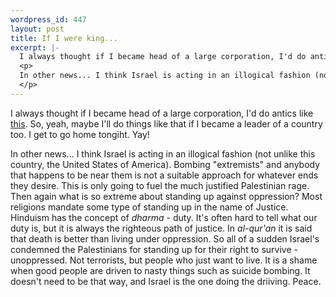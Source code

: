 ```yaml
--- 
wordpress_id: 447
layout: post
title: If I were king...
excerpt: |-
  I always thought if I became head of a large corporation, I'd do antics like <a href="http://news.bbc.co.uk/low/english/world/middle_east/newsid_1465000/1465114.stm">this</a>.  So, yeah, maybe I'll do things like that if I became a leader of a country too.  I get to go home tongiht.  Yay!
  <p>
  In other news... I think Israel is acting in an illogical fashion (not unlike this country, the United States of America).  Bombing "extremists" and anybody that happens to be near them is not a suitable approach for whatever  ends they desire.  This is only going to fuel the much justified Palestinian rage.  Then again what is so extreme about standing up against oppression?  Most religions mandate some type of standing up in the name of Justice.  Hinduism has the concept of <i>dharma</i> - duty.  It's often hard to tell what our duty is, but it is always the righteous path of justice.  In <i>al-qur'an</i> it is said that death is better than living under oppression.  So all of a sudden Israel's condemned the Palestinians for standing up for their right to survive - unoppressed.  Not terrorists, but people who just want to live.  It is a shame when good people are driven to nasty things such as suicide bombing.  It doesn't need to be that way, and Israel is the one doing the driiving.  Peace.
  </p>
---
```

I always thought if I became head of a large corporation, I'd do antics like <a href="http://news.bbc.co.uk/low/english/world/middle_east/newsid_1465000/1465114.stm">this</a>.  So, yeah, maybe I'll do things like that if I became a leader of a country too.  I get to go home tongiht.  Yay!
<p>
In other news... I think Israel is acting in an illogical fashion (not unlike this country, the United States of America).  Bombing "extremists" and anybody that happens to be near them is not a suitable approach for whatever  ends they desire.  This is only going to fuel the much justified Palestinian rage.  Then again what is so extreme about standing up against oppression?  Most religions mandate some type of standing up in the name of Justice.  Hinduism has the concept of <i>dharma</i> - duty.  It's often hard to tell what our duty is, but it is always the righteous path of justice.  In <i>al-qur'an</i> it is said that death is better than living under oppression.  So all of a sudden Israel's condemned the Palestinians for standing up for their right to survive - unoppressed.  Not terrorists, but people who just want to live.  It is a shame when good people are driven to nasty things such as suicide bombing.  It doesn't need to be that way, and Israel is the one doing the driiving.  Peace.
</p>
